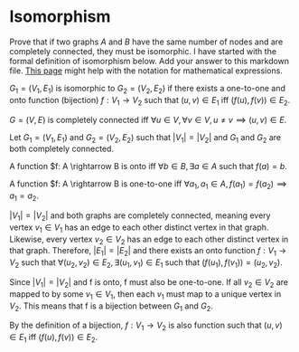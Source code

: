 # Isomorphism

Prove that if two graphs $A$ and $B$ have the same number of nodes and are
completely connected, they must be isomorphic. I have started with the formal
definition of isomorphism below. Add your answer to this markdown file. [This
page](https://docs.github.com/en/get-started/writing-on-github/working-with-advanced-formatting/writing-mathematical-expressions)
might help with the notation for mathematical expressions.

$G_1=(V_1 , E_1)$ is isomorphic to $G_2 = (V_2, E_2)$ if there exists a
one-to-one and onto function (bijection) $f: V_1 \rightarrow V_2$ such that $(u,v)
\in E_1$ iff $(f(u),f(v)) \in E_2$.

$G=(V, E)$ is completely connected iff $\forall u \in V,\forall v \in V, u \neq v 
\implies (u,v) \in E$.

Let $G_1=(V_1 , E_1)$ and $G_2=(V_2, E_2)$ such that $|V_1| = |V_2|$ and $G_1$ and $G_2$
are both completely connected. 

A function $f: A \rightarrow B is onto iff $\forall b \in B, \exists a \in A$ 
such that $f(a) = b$. 

A function $f: A \rightarrow B is one-to-one iff $\forall a_1, a_1 \in A , f(a_1) = f(a_2) 
\implies a_1 = a_2$.

$|V_1| = |V_2|$ and both graphs are completely connected, meaning every vertex $v_1 \in V_1$
has an edge to each other distinct vertex in that graph. Likewise, every vertex $v_2 \in V_2$
has an edge to each other distinct vertex in that graph. Therefore, $|E_1| = |E_2|$ and there
exists an onto function $f: V_1 \rightarrow V_2$ such that $\forall (u_2,v_2) \in E_2, \exists (u_1,v_1)
\in E_1$ such that $(f(u_1), f(v_1)) = (u_2,v_2)$. 

Since $|V_1| = |V_2|$ and f is onto, f must also be one-to-one. If all $v_2 \in V_2$ are 
mapped to by some $v_1 \in V_1$, then each $v_1$ must map to a unique vertex in $V_2$. This 
means that f is a bijection between $G_1$ and $G_2$. 

By the definition of a bijection, $f: V_1 \rightarrow V_2$ is also function such that $(u,v)
\in E_1$ iff $(f(u),f(v)) \in E_2$.
